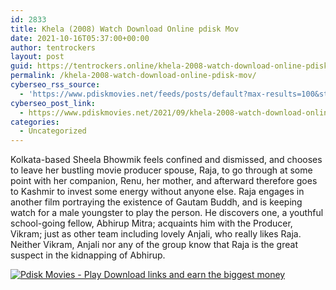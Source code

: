 ```yaml
---
id: 2833
title: Khela (2008) Watch Download Online pdisk Mov
date: 2021-10-16T05:37:00+00:00
author: tentrockers
layout: post
guid: https://tentrockers.online/khela-2008-watch-download-online-pdisk-mov/
permalink: /khela-2008-watch-download-online-pdisk-mov/
cyberseo_rss_source:
  - 'https://www.pdiskmovies.net/feeds/posts/default?max-results=100&start-index=601'
cyberseo_post_link:
  - https://www.pdiskmovies.net/2021/09/khela-2008-watch-download-online-pdisk.html
categories:
  - Uncategorized
---
```

<div>
  <span>Kolkata-based Sheela Bhowmik feels confined and dismissed, and chooses to leave her bustling movie producer spouse, Raja, to go through at some point with her companion, Renu, her mother, and afterward therefore goes to Kashmir to invest some energy without anyone else. Raja engages in another film portraying the existence of Gautam Buddh, and is keeping watch for a male youngster to play the person. He discovers one, a youthful school-going fellow, Abhirup Mitra; acquaints him with the Producer, Vikram; just as other team including lovely Anjali, who really likes Raja. Neither Vikram, Anjali nor any of the group know that Raja is the great suspect in the kidnapping of Abhirup.</span>
</div>

[![](https://1.bp.blogspot.com/-KJZYdQTn3nw/YS8VdIdXMyI/AAAAAAAAaw4/BR8dsGkpxw0T8C_4G4ALfMA7cP79KN3kwCLcBGAsYHQ/w400-h58/play_download_buttuons-removebg-preview.png "Pdisk Movies - Play Download links and earn the biggest money")](https://kofilink.com/1/bnYyano1MDA0b2Fs?dn=1)